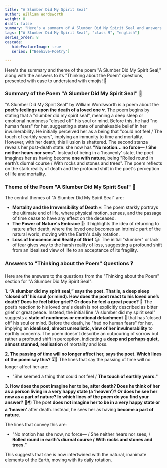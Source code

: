 ```yaml
---
title: "A Slumber Did My Spirit Seal"
author: William Wordsworth
weight: 8
draft: false
summary: "Here's a summary of A Slumber Did My Spirit Seal and answers to all the questions, presented for ease of understanding ..."
tags: ["A Slumber Did My Spirit Seal", "class 9", "english"]
series_order: 8
cascade:
   hideFeatureImage: true
   series: ["Beehive-Poetry"]

---
```


Here's the summary and theme of the poem "A Slumber Did My Spirit Seal," along with the answers to its "Thinking about the Poem" questions, presented with ease to understand with emojis! 🌟

### Summary of the Poem "A Slumber Did My Spirit Seal" 📖

"A Slumber Did My Spirit Seal" by William Wordsworth is a poem about the **poet's feelings upon the death of a loved one** 💔. The poem begins by stating that a "slumber did my spirit seal", meaning a deep sleep or emotional numbness "closed off" his soul or mind. Before this, he had "no human fears" for her, suggesting a state of unshakeable belief in her invulnerability. He initially perceived her as a being that "could not feel / The touch of earthly years", implying an immunity to time and mortality. However, with her death, this illusion is shattered. The second stanza reveals her post-death state: she now has **"No motion... no force— / She neither hears nor sees"**. Instead of being in a 'heavenly' state, the poet imagines her as having become **one with nature**, being "Rolled round in earth’s diurnal course / With rocks and stones and trees". The poem reflects on the stark reality of death and the profound shift in the poet's perception of life and mortality.

### Theme of the Poem "A Slumber Did My Spirit Seal" 🧐

The central themes of "A Slumber Did My Spirit Seal" are:

*   **Mortality and the Irreversibility of Death** 💀: The poem starkly portrays the ultimate end of life, where physical motion, senses, and the passage of time cease to have any effect on the deceased.
*   **The Power of Nature's Embrace** 🌳: It highlights the idea of returning to nature after death, where the loved one becomes an intrinsic part of the natural world, moving with the Earth's daily rotation.
*   **Loss of Innocence and Reality of Grief** 😔: The initial "slumber" or lack of fear gives way to the harsh reality of loss, suggesting a profound shift from an idealised view of life to an acceptance of its fragility.

### Answers to "Thinking about the Poem" Questions ❓

Here are the answers to the questions from the "Thinking about the Poem" section for "A Slumber Did My Spirit Seal":

**1. “A slumber did my spirit seal,” says the poet. That is, a deep sleep ‘closed off’ his soul (or mind). How does the poet react to his loved one’s death? Does he feel bitter grief? Or does he feel a great peace?** 🤔
The poet’s reaction to his loved one's death is not explicitly described as bitter grief or great peace. Instead, the initial line "A slumber did my spirit seal" suggests a **state of numbness or emotional detachment** 🥶 that has 'closed off' his soul or mind. Before the death, he "had no human fears" for her, implying an **idealised, almost unrealistic, view of her invulnerability** to earthly concerns. The poem doesn't describe an outpouring of sorrow but rather a profound shift in perception, indicating a **deep and perhaps quiet, almost stunned, realisation** of mortality and loss.

**2. The passing of time will no longer affect her, says the poet. Which lines of the poem say this?** ⏳🚫
The lines that say the passing of time will no longer affect her are:
*   "She seemed a thing that could not feel / **The touch of earthly years.**"

**3. How does the poet imagine her to be, after death? Does he think of her as a person living in a very happy state (a ‘heaven’)? Or does he see her now as a part of nature? In which lines of the poem do you find your answer?** 🌿🌏
The poet **does not imagine her to be in a very happy state or a 'heaven'** after death. Instead, he sees her as having **become a part of nature**.

The lines that convey this are:
*   "No motion has she now, no force— / She neither hears nor sees, / **Rolled round in earth’s diurnal course / With rocks and stones and trees.**"

This suggests that she is now intertwined with the natural, inanimate elements of the Earth, moving with its daily rotation.